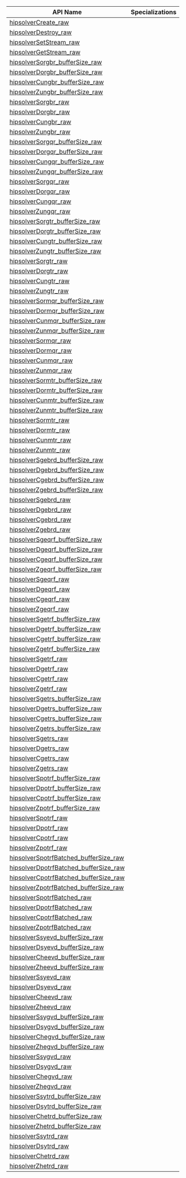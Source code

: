 API Name | Specializations
---------------|---------
[hipsolverCreate_raw](https://rocmsoftwareplatform.github.io/hipfort/interfacehipfort__hipsolver_1_1hipsolvercreate__raw.html "Interface documentation") | 
[hipsolverDestroy_raw](https://rocmsoftwareplatform.github.io/hipfort/interfacehipfort__hipsolver_1_1hipsolverdestroy__raw.html "Interface documentation") | 
[hipsolverSetStream_raw](https://rocmsoftwareplatform.github.io/hipfort/interfacehipfort__hipsolver_1_1hipsolversetstream__raw.html "Interface documentation") | 
[hipsolverGetStream_raw](https://rocmsoftwareplatform.github.io/hipfort/interfacehipfort__hipsolver_1_1hipsolvergetstream__raw.html "Interface documentation") | 
[hipsolverSorgbr_bufferSize_raw](https://rocmsoftwareplatform.github.io/hipfort/interfacehipfort__hipsolver_1_1hipsolversorgbr__buffersize__raw.html "Interface documentation") | 
[hipsolverDorgbr_bufferSize_raw](https://rocmsoftwareplatform.github.io/hipfort/interfacehipfort__hipsolver_1_1hipsolverdorgbr__buffersize__raw.html "Interface documentation") | 
[hipsolverCungbr_bufferSize_raw](https://rocmsoftwareplatform.github.io/hipfort/interfacehipfort__hipsolver_1_1hipsolvercungbr__buffersize__raw.html "Interface documentation") | 
[hipsolverZungbr_bufferSize_raw](https://rocmsoftwareplatform.github.io/hipfort/interfacehipfort__hipsolver_1_1hipsolverzungbr__buffersize__raw.html "Interface documentation") | 
[hipsolverSorgbr_raw](https://rocmsoftwareplatform.github.io/hipfort/interfacehipfort__hipsolver_1_1hipsolversorgbr__raw.html "Interface documentation") | 
[hipsolverDorgbr_raw](https://rocmsoftwareplatform.github.io/hipfort/interfacehipfort__hipsolver_1_1hipsolverdorgbr__raw.html "Interface documentation") | 
[hipsolverCungbr_raw](https://rocmsoftwareplatform.github.io/hipfort/interfacehipfort__hipsolver_1_1hipsolvercungbr__raw.html "Interface documentation") | 
[hipsolverZungbr_raw](https://rocmsoftwareplatform.github.io/hipfort/interfacehipfort__hipsolver_1_1hipsolverzungbr__raw.html "Interface documentation") | 
[hipsolverSorgqr_bufferSize_raw](https://rocmsoftwareplatform.github.io/hipfort/interfacehipfort__hipsolver_1_1hipsolversorgqr__buffersize__raw.html "Interface documentation") | 
[hipsolverDorgqr_bufferSize_raw](https://rocmsoftwareplatform.github.io/hipfort/interfacehipfort__hipsolver_1_1hipsolverdorgqr__buffersize__raw.html "Interface documentation") | 
[hipsolverCungqr_bufferSize_raw](https://rocmsoftwareplatform.github.io/hipfort/interfacehipfort__hipsolver_1_1hipsolvercungqr__buffersize__raw.html "Interface documentation") | 
[hipsolverZungqr_bufferSize_raw](https://rocmsoftwareplatform.github.io/hipfort/interfacehipfort__hipsolver_1_1hipsolverzungqr__buffersize__raw.html "Interface documentation") | 
[hipsolverSorgqr_raw](https://rocmsoftwareplatform.github.io/hipfort/interfacehipfort__hipsolver_1_1hipsolversorgqr__raw.html "Interface documentation") | 
[hipsolverDorgqr_raw](https://rocmsoftwareplatform.github.io/hipfort/interfacehipfort__hipsolver_1_1hipsolverdorgqr__raw.html "Interface documentation") | 
[hipsolverCungqr_raw](https://rocmsoftwareplatform.github.io/hipfort/interfacehipfort__hipsolver_1_1hipsolvercungqr__raw.html "Interface documentation") | 
[hipsolverZungqr_raw](https://rocmsoftwareplatform.github.io/hipfort/interfacehipfort__hipsolver_1_1hipsolverzungqr__raw.html "Interface documentation") | 
[hipsolverSorgtr_bufferSize_raw](https://rocmsoftwareplatform.github.io/hipfort/interfacehipfort__hipsolver_1_1hipsolversorgtr__buffersize__raw.html "Interface documentation") | 
[hipsolverDorgtr_bufferSize_raw](https://rocmsoftwareplatform.github.io/hipfort/interfacehipfort__hipsolver_1_1hipsolverdorgtr__buffersize__raw.html "Interface documentation") | 
[hipsolverCungtr_bufferSize_raw](https://rocmsoftwareplatform.github.io/hipfort/interfacehipfort__hipsolver_1_1hipsolvercungtr__buffersize__raw.html "Interface documentation") | 
[hipsolverZungtr_bufferSize_raw](https://rocmsoftwareplatform.github.io/hipfort/interfacehipfort__hipsolver_1_1hipsolverzungtr__buffersize__raw.html "Interface documentation") | 
[hipsolverSorgtr_raw](https://rocmsoftwareplatform.github.io/hipfort/interfacehipfort__hipsolver_1_1hipsolversorgtr__raw.html "Interface documentation") | 
[hipsolverDorgtr_raw](https://rocmsoftwareplatform.github.io/hipfort/interfacehipfort__hipsolver_1_1hipsolverdorgtr__raw.html "Interface documentation") | 
[hipsolverCungtr_raw](https://rocmsoftwareplatform.github.io/hipfort/interfacehipfort__hipsolver_1_1hipsolvercungtr__raw.html "Interface documentation") | 
[hipsolverZungtr_raw](https://rocmsoftwareplatform.github.io/hipfort/interfacehipfort__hipsolver_1_1hipsolverzungtr__raw.html "Interface documentation") | 
[hipsolverSormqr_bufferSize_raw](https://rocmsoftwareplatform.github.io/hipfort/interfacehipfort__hipsolver_1_1hipsolversormqr__buffersize__raw.html "Interface documentation") | 
[hipsolverDormqr_bufferSize_raw](https://rocmsoftwareplatform.github.io/hipfort/interfacehipfort__hipsolver_1_1hipsolverdormqr__buffersize__raw.html "Interface documentation") | 
[hipsolverCunmqr_bufferSize_raw](https://rocmsoftwareplatform.github.io/hipfort/interfacehipfort__hipsolver_1_1hipsolvercunmqr__buffersize__raw.html "Interface documentation") | 
[hipsolverZunmqr_bufferSize_raw](https://rocmsoftwareplatform.github.io/hipfort/interfacehipfort__hipsolver_1_1hipsolverzunmqr__buffersize__raw.html "Interface documentation") | 
[hipsolverSormqr_raw](https://rocmsoftwareplatform.github.io/hipfort/interfacehipfort__hipsolver_1_1hipsolversormqr__raw.html "Interface documentation") | 
[hipsolverDormqr_raw](https://rocmsoftwareplatform.github.io/hipfort/interfacehipfort__hipsolver_1_1hipsolverdormqr__raw.html "Interface documentation") | 
[hipsolverCunmqr_raw](https://rocmsoftwareplatform.github.io/hipfort/interfacehipfort__hipsolver_1_1hipsolvercunmqr__raw.html "Interface documentation") | 
[hipsolverZunmqr_raw](https://rocmsoftwareplatform.github.io/hipfort/interfacehipfort__hipsolver_1_1hipsolverzunmqr__raw.html "Interface documentation") | 
[hipsolverSormtr_bufferSize_raw](https://rocmsoftwareplatform.github.io/hipfort/interfacehipfort__hipsolver_1_1hipsolversormtr__buffersize__raw.html "Interface documentation") | 
[hipsolverDormtr_bufferSize_raw](https://rocmsoftwareplatform.github.io/hipfort/interfacehipfort__hipsolver_1_1hipsolverdormtr__buffersize__raw.html "Interface documentation") | 
[hipsolverCunmtr_bufferSize_raw](https://rocmsoftwareplatform.github.io/hipfort/interfacehipfort__hipsolver_1_1hipsolvercunmtr__buffersize__raw.html "Interface documentation") | 
[hipsolverZunmtr_bufferSize_raw](https://rocmsoftwareplatform.github.io/hipfort/interfacehipfort__hipsolver_1_1hipsolverzunmtr__buffersize__raw.html "Interface documentation") | 
[hipsolverSormtr_raw](https://rocmsoftwareplatform.github.io/hipfort/interfacehipfort__hipsolver_1_1hipsolversormtr__raw.html "Interface documentation") | 
[hipsolverDormtr_raw](https://rocmsoftwareplatform.github.io/hipfort/interfacehipfort__hipsolver_1_1hipsolverdormtr__raw.html "Interface documentation") | 
[hipsolverCunmtr_raw](https://rocmsoftwareplatform.github.io/hipfort/interfacehipfort__hipsolver_1_1hipsolvercunmtr__raw.html "Interface documentation") | 
[hipsolverZunmtr_raw](https://rocmsoftwareplatform.github.io/hipfort/interfacehipfort__hipsolver_1_1hipsolverzunmtr__raw.html "Interface documentation") | 
[hipsolverSgebrd_bufferSize_raw](https://rocmsoftwareplatform.github.io/hipfort/interfacehipfort__hipsolver_1_1hipsolversgebrd__buffersize__raw.html "Interface documentation") | 
[hipsolverDgebrd_bufferSize_raw](https://rocmsoftwareplatform.github.io/hipfort/interfacehipfort__hipsolver_1_1hipsolverdgebrd__buffersize__raw.html "Interface documentation") | 
[hipsolverCgebrd_bufferSize_raw](https://rocmsoftwareplatform.github.io/hipfort/interfacehipfort__hipsolver_1_1hipsolvercgebrd__buffersize__raw.html "Interface documentation") | 
[hipsolverZgebrd_bufferSize_raw](https://rocmsoftwareplatform.github.io/hipfort/interfacehipfort__hipsolver_1_1hipsolverzgebrd__buffersize__raw.html "Interface documentation") | 
[hipsolverSgebrd_raw](https://rocmsoftwareplatform.github.io/hipfort/interfacehipfort__hipsolver_1_1hipsolversgebrd__raw.html "Interface documentation") | 
[hipsolverDgebrd_raw](https://rocmsoftwareplatform.github.io/hipfort/interfacehipfort__hipsolver_1_1hipsolverdgebrd__raw.html "Interface documentation") | 
[hipsolverCgebrd_raw](https://rocmsoftwareplatform.github.io/hipfort/interfacehipfort__hipsolver_1_1hipsolvercgebrd__raw.html "Interface documentation") | 
[hipsolverZgebrd_raw](https://rocmsoftwareplatform.github.io/hipfort/interfacehipfort__hipsolver_1_1hipsolverzgebrd__raw.html "Interface documentation") | 
[hipsolverSgeqrf_bufferSize_raw](https://rocmsoftwareplatform.github.io/hipfort/interfacehipfort__hipsolver_1_1hipsolversgeqrf__buffersize__raw.html "Interface documentation") | 
[hipsolverDgeqrf_bufferSize_raw](https://rocmsoftwareplatform.github.io/hipfort/interfacehipfort__hipsolver_1_1hipsolverdgeqrf__buffersize__raw.html "Interface documentation") | 
[hipsolverCgeqrf_bufferSize_raw](https://rocmsoftwareplatform.github.io/hipfort/interfacehipfort__hipsolver_1_1hipsolvercgeqrf__buffersize__raw.html "Interface documentation") | 
[hipsolverZgeqrf_bufferSize_raw](https://rocmsoftwareplatform.github.io/hipfort/interfacehipfort__hipsolver_1_1hipsolverzgeqrf__buffersize__raw.html "Interface documentation") | 
[hipsolverSgeqrf_raw](https://rocmsoftwareplatform.github.io/hipfort/interfacehipfort__hipsolver_1_1hipsolversgeqrf__raw.html "Interface documentation") | 
[hipsolverDgeqrf_raw](https://rocmsoftwareplatform.github.io/hipfort/interfacehipfort__hipsolver_1_1hipsolverdgeqrf__raw.html "Interface documentation") | 
[hipsolverCgeqrf_raw](https://rocmsoftwareplatform.github.io/hipfort/interfacehipfort__hipsolver_1_1hipsolvercgeqrf__raw.html "Interface documentation") | 
[hipsolverZgeqrf_raw](https://rocmsoftwareplatform.github.io/hipfort/interfacehipfort__hipsolver_1_1hipsolverzgeqrf__raw.html "Interface documentation") | 
[hipsolverSgetrf_bufferSize_raw](https://rocmsoftwareplatform.github.io/hipfort/interfacehipfort__hipsolver_1_1hipsolversgetrf__buffersize__raw.html "Interface documentation") | 
[hipsolverDgetrf_bufferSize_raw](https://rocmsoftwareplatform.github.io/hipfort/interfacehipfort__hipsolver_1_1hipsolverdgetrf__buffersize__raw.html "Interface documentation") | 
[hipsolverCgetrf_bufferSize_raw](https://rocmsoftwareplatform.github.io/hipfort/interfacehipfort__hipsolver_1_1hipsolvercgetrf__buffersize__raw.html "Interface documentation") | 
[hipsolverZgetrf_bufferSize_raw](https://rocmsoftwareplatform.github.io/hipfort/interfacehipfort__hipsolver_1_1hipsolverzgetrf__buffersize__raw.html "Interface documentation") | 
[hipsolverSgetrf_raw](https://rocmsoftwareplatform.github.io/hipfort/interfacehipfort__hipsolver_1_1hipsolversgetrf__raw.html "Interface documentation") | 
[hipsolverDgetrf_raw](https://rocmsoftwareplatform.github.io/hipfort/interfacehipfort__hipsolver_1_1hipsolverdgetrf__raw.html "Interface documentation") | 
[hipsolverCgetrf_raw](https://rocmsoftwareplatform.github.io/hipfort/interfacehipfort__hipsolver_1_1hipsolvercgetrf__raw.html "Interface documentation") | 
[hipsolverZgetrf_raw](https://rocmsoftwareplatform.github.io/hipfort/interfacehipfort__hipsolver_1_1hipsolverzgetrf__raw.html "Interface documentation") | 
[hipsolverSgetrs_bufferSize_raw](https://rocmsoftwareplatform.github.io/hipfort/interfacehipfort__hipsolver_1_1hipsolversgetrs__buffersize__raw.html "Interface documentation") | 
[hipsolverDgetrs_bufferSize_raw](https://rocmsoftwareplatform.github.io/hipfort/interfacehipfort__hipsolver_1_1hipsolverdgetrs__buffersize__raw.html "Interface documentation") | 
[hipsolverCgetrs_bufferSize_raw](https://rocmsoftwareplatform.github.io/hipfort/interfacehipfort__hipsolver_1_1hipsolvercgetrs__buffersize__raw.html "Interface documentation") | 
[hipsolverZgetrs_bufferSize_raw](https://rocmsoftwareplatform.github.io/hipfort/interfacehipfort__hipsolver_1_1hipsolverzgetrs__buffersize__raw.html "Interface documentation") | 
[hipsolverSgetrs_raw](https://rocmsoftwareplatform.github.io/hipfort/interfacehipfort__hipsolver_1_1hipsolversgetrs__raw.html "Interface documentation") | 
[hipsolverDgetrs_raw](https://rocmsoftwareplatform.github.io/hipfort/interfacehipfort__hipsolver_1_1hipsolverdgetrs__raw.html "Interface documentation") | 
[hipsolverCgetrs_raw](https://rocmsoftwareplatform.github.io/hipfort/interfacehipfort__hipsolver_1_1hipsolvercgetrs__raw.html "Interface documentation") | 
[hipsolverZgetrs_raw](https://rocmsoftwareplatform.github.io/hipfort/interfacehipfort__hipsolver_1_1hipsolverzgetrs__raw.html "Interface documentation") | 
[hipsolverSpotrf_bufferSize_raw](https://rocmsoftwareplatform.github.io/hipfort/interfacehipfort__hipsolver_1_1hipsolverspotrf__buffersize__raw.html "Interface documentation") | 
[hipsolverDpotrf_bufferSize_raw](https://rocmsoftwareplatform.github.io/hipfort/interfacehipfort__hipsolver_1_1hipsolverdpotrf__buffersize__raw.html "Interface documentation") | 
[hipsolverCpotrf_bufferSize_raw](https://rocmsoftwareplatform.github.io/hipfort/interfacehipfort__hipsolver_1_1hipsolvercpotrf__buffersize__raw.html "Interface documentation") | 
[hipsolverZpotrf_bufferSize_raw](https://rocmsoftwareplatform.github.io/hipfort/interfacehipfort__hipsolver_1_1hipsolverzpotrf__buffersize__raw.html "Interface documentation") | 
[hipsolverSpotrf_raw](https://rocmsoftwareplatform.github.io/hipfort/interfacehipfort__hipsolver_1_1hipsolverspotrf__raw.html "Interface documentation") | 
[hipsolverDpotrf_raw](https://rocmsoftwareplatform.github.io/hipfort/interfacehipfort__hipsolver_1_1hipsolverdpotrf__raw.html "Interface documentation") | 
[hipsolverCpotrf_raw](https://rocmsoftwareplatform.github.io/hipfort/interfacehipfort__hipsolver_1_1hipsolvercpotrf__raw.html "Interface documentation") | 
[hipsolverZpotrf_raw](https://rocmsoftwareplatform.github.io/hipfort/interfacehipfort__hipsolver_1_1hipsolverzpotrf__raw.html "Interface documentation") | 
[hipsolverSpotrfBatched_bufferSize_raw](https://rocmsoftwareplatform.github.io/hipfort/interfacehipfort__hipsolver_1_1hipsolverspotrfbatched__buffersize__raw.html "Interface documentation") | 
[hipsolverDpotrfBatched_bufferSize_raw](https://rocmsoftwareplatform.github.io/hipfort/interfacehipfort__hipsolver_1_1hipsolverdpotrfbatched__buffersize__raw.html "Interface documentation") | 
[hipsolverCpotrfBatched_bufferSize_raw](https://rocmsoftwareplatform.github.io/hipfort/interfacehipfort__hipsolver_1_1hipsolvercpotrfbatched__buffersize__raw.html "Interface documentation") | 
[hipsolverZpotrfBatched_bufferSize_raw](https://rocmsoftwareplatform.github.io/hipfort/interfacehipfort__hipsolver_1_1hipsolverzpotrfbatched__buffersize__raw.html "Interface documentation") | 
[hipsolverSpotrfBatched_raw](https://rocmsoftwareplatform.github.io/hipfort/interfacehipfort__hipsolver_1_1hipsolverspotrfbatched__raw.html "Interface documentation") | 
[hipsolverDpotrfBatched_raw](https://rocmsoftwareplatform.github.io/hipfort/interfacehipfort__hipsolver_1_1hipsolverdpotrfbatched__raw.html "Interface documentation") | 
[hipsolverCpotrfBatched_raw](https://rocmsoftwareplatform.github.io/hipfort/interfacehipfort__hipsolver_1_1hipsolvercpotrfbatched__raw.html "Interface documentation") | 
[hipsolverZpotrfBatched_raw](https://rocmsoftwareplatform.github.io/hipfort/interfacehipfort__hipsolver_1_1hipsolverzpotrfbatched__raw.html "Interface documentation") | 
[hipsolverSsyevd_bufferSize_raw](https://rocmsoftwareplatform.github.io/hipfort/interfacehipfort__hipsolver_1_1hipsolverssyevd__buffersize__raw.html "Interface documentation") | 
[hipsolverDsyevd_bufferSize_raw](https://rocmsoftwareplatform.github.io/hipfort/interfacehipfort__hipsolver_1_1hipsolverdsyevd__buffersize__raw.html "Interface documentation") | 
[hipsolverCheevd_bufferSize_raw](https://rocmsoftwareplatform.github.io/hipfort/interfacehipfort__hipsolver_1_1hipsolvercheevd__buffersize__raw.html "Interface documentation") | 
[hipsolverZheevd_bufferSize_raw](https://rocmsoftwareplatform.github.io/hipfort/interfacehipfort__hipsolver_1_1hipsolverzheevd__buffersize__raw.html "Interface documentation") | 
[hipsolverSsyevd_raw](https://rocmsoftwareplatform.github.io/hipfort/interfacehipfort__hipsolver_1_1hipsolverssyevd__raw.html "Interface documentation") | 
[hipsolverDsyevd_raw](https://rocmsoftwareplatform.github.io/hipfort/interfacehipfort__hipsolver_1_1hipsolverdsyevd__raw.html "Interface documentation") | 
[hipsolverCheevd_raw](https://rocmsoftwareplatform.github.io/hipfort/interfacehipfort__hipsolver_1_1hipsolvercheevd__raw.html "Interface documentation") | 
[hipsolverZheevd_raw](https://rocmsoftwareplatform.github.io/hipfort/interfacehipfort__hipsolver_1_1hipsolverzheevd__raw.html "Interface documentation") | 
[hipsolverSsygvd_bufferSize_raw](https://rocmsoftwareplatform.github.io/hipfort/interfacehipfort__hipsolver_1_1hipsolverssygvd__buffersize__raw.html "Interface documentation") | 
[hipsolverDsygvd_bufferSize_raw](https://rocmsoftwareplatform.github.io/hipfort/interfacehipfort__hipsolver_1_1hipsolverdsygvd__buffersize__raw.html "Interface documentation") | 
[hipsolverChegvd_bufferSize_raw](https://rocmsoftwareplatform.github.io/hipfort/interfacehipfort__hipsolver_1_1hipsolverchegvd__buffersize__raw.html "Interface documentation") | 
[hipsolverZhegvd_bufferSize_raw](https://rocmsoftwareplatform.github.io/hipfort/interfacehipfort__hipsolver_1_1hipsolverzhegvd__buffersize__raw.html "Interface documentation") | 
[hipsolverSsygvd_raw](https://rocmsoftwareplatform.github.io/hipfort/interfacehipfort__hipsolver_1_1hipsolverssygvd__raw.html "Interface documentation") | 
[hipsolverDsygvd_raw](https://rocmsoftwareplatform.github.io/hipfort/interfacehipfort__hipsolver_1_1hipsolverdsygvd__raw.html "Interface documentation") | 
[hipsolverChegvd_raw](https://rocmsoftwareplatform.github.io/hipfort/interfacehipfort__hipsolver_1_1hipsolverchegvd__raw.html "Interface documentation") | 
[hipsolverZhegvd_raw](https://rocmsoftwareplatform.github.io/hipfort/interfacehipfort__hipsolver_1_1hipsolverzhegvd__raw.html "Interface documentation") | 
[hipsolverSsytrd_bufferSize_raw](https://rocmsoftwareplatform.github.io/hipfort/interfacehipfort__hipsolver_1_1hipsolverssytrd__buffersize__raw.html "Interface documentation") | 
[hipsolverDsytrd_bufferSize_raw](https://rocmsoftwareplatform.github.io/hipfort/interfacehipfort__hipsolver_1_1hipsolverdsytrd__buffersize__raw.html "Interface documentation") | 
[hipsolverChetrd_bufferSize_raw](https://rocmsoftwareplatform.github.io/hipfort/interfacehipfort__hipsolver_1_1hipsolverchetrd__buffersize__raw.html "Interface documentation") | 
[hipsolverZhetrd_bufferSize_raw](https://rocmsoftwareplatform.github.io/hipfort/interfacehipfort__hipsolver_1_1hipsolverzhetrd__buffersize__raw.html "Interface documentation") | 
[hipsolverSsytrd_raw](https://rocmsoftwareplatform.github.io/hipfort/interfacehipfort__hipsolver_1_1hipsolverssytrd__raw.html "Interface documentation") | 
[hipsolverDsytrd_raw](https://rocmsoftwareplatform.github.io/hipfort/interfacehipfort__hipsolver_1_1hipsolverdsytrd__raw.html "Interface documentation") | 
[hipsolverChetrd_raw](https://rocmsoftwareplatform.github.io/hipfort/interfacehipfort__hipsolver_1_1hipsolverchetrd__raw.html "Interface documentation") | 
[hipsolverZhetrd_raw](https://rocmsoftwareplatform.github.io/hipfort/interfacehipfort__hipsolver_1_1hipsolverzhetrd__raw.html "Interface documentation") | 
